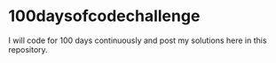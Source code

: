 # 100daysofcodechallenge
I will code for 100 days continuously and post my solutions here in this repository.
